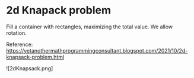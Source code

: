 # 2d Knapack problem

Fill a container with rectangles, maximizing the total value. We allow rotation.

Reference:
https://yetanothermathprogrammingconsultant.blogspot.com/2021/10/2d-knapsack-problem.html

![2dKnapsack.png]